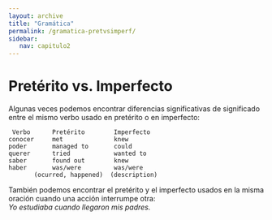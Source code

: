 ```yaml
---
layout: archive
title: "Gramática"
permalink: /gramatica-pretvsimperf/
sidebar:
   nav: capitulo2
---
```

# Pretérito vs. Imperfecto

Algunas veces podemos encontrar diferencias significativas de significado entre el mismo verbo usado en pretérito o en imperfecto:  

     Verbo      Pretérito        Imperfecto
    conocer     met              knew
    poder       managed to       could
    querer      tried            wanted to
    saber       found out        knew
    haber       was/were         was/were 
           (ocurred, happened)  (description)

También podemos encontrar el pretérito y el imperfecto usados en la misma oración cuando una acción interrumpe otra:  
  _Yo estudiaba cuando llegaron mis padres._ 